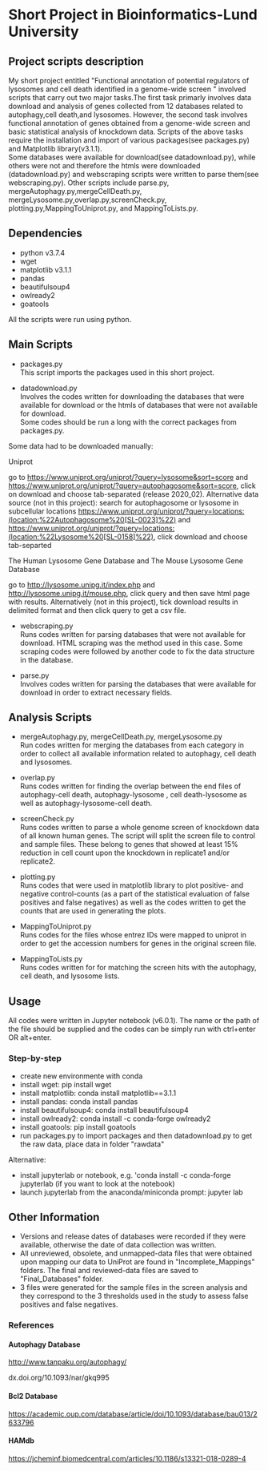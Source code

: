 # Short Project in Bioinformatics-Lund University
## Project scripts description

My short project entitled "Functional annotation of potential regulators of lysosomes and cell death identified in a genome-wide screen " involved scripts that carry out two major tasks.The first task primarly involves data download and analysis of genes collected from 12 databases related to autophagy,cell death,and lysosomes. However, the second task involves functional annotation of genes obtained from a genome-wide screen and basic statistical analysis of knockdown data. 
Scripts of the above tasks require the installation and import of various packages(see packages.py) and Matplotlib library(v3.1.1). <br>
Some databases were available for download(see datadownload.py), while others were not and therefore the htmls were downloaded (datadownload.py) and webscraping scripts were written to parse them(see webscraping.py). Other scripts include parse.py, mergeAutophagy.py,mergeCellDeath.py, mergeLysosome.py,overlap.py,screenCheck.py, plotting.py,MappingToUniprot.py, and MappingToLists.py.

## Dependencies

* python v3.7.4
* wget
* matplotlib v3.1.1
* pandas
* beautifulsoup4
* owlready2
* goatools

All the scripts were run using python. 

## Main Scripts
* packages.py<br>
This script imports the packages used in this short project.

* datadownload.py<br>
Involves the codes written for downloading the databases that were available for download or the htmls of databases that were not available for download.<br>
Some codes should be run a long with the correct packages from packages.py.<br>

Some data had to be downloaded manually:

Uniprot

go to https://www.uniprot.org/uniprot/?query=lysosome&sort=score and https://www.uniprot.org/uniprot/?query=autophagosome&sort=score, click on download and choose tab-separated (release 2020_02). Alternative data source (not in this project): search for autophagosome or lysosome in subcellular locations
https://www.uniprot.org/uniprot/?query=locations:(location:%22Autophagosome%20[SL-0023]%22) and https://www.uniprot.org/uniprot/?query=locations:(location:%22Lysosome%20[SL-0158]%22), click download and choose tab-separted 

The Human Lysosome Gene Database and The Mouse Lysosome Gene Database

go to http://lysosome.unipg.it/index.php and http://lysosome.unipg.it/mouse.php, click query and then save html page with results. Alternatively (not in this project), tick download results in delimited format and then click query to get a csv file.


* webscraping.py<br>
Runs codes written for parsing databases that were not available for download. HTML scraping was the method used in this case. Some scraping codes were followed by another code to fix the data structure in the database.

* parse.py<br>
Involves codes written for parsing the databases that were available for download in order to extract necessary fields.

## Analysis Scripts
* mergeAutophagy.py, mergeCellDeath.py, mergeLysosome.py<br>
Run codes written for merging the databases from each category in order to collect all available information related to autophagy, cell death and lysosomes.


* overlap.py<br>
Runs codes written for finding the overlap between the end files of autophagy-cell death, autophagy-lysosome , cell death-lysosome as well as autophagy-lysosome-cell death.


* screenCheck.py<br>
Runs codes written to parse a whole genome screen of knockdown data of all known human genes. The script will split the screen file to control and sample files. These belong to genes that showed at least 15% reduction in cell count upon the knockdown in replicate1 and/or replicate2.

* plotting.py<br>
Runs codes that were used in matplotlib library to plot positive- and negative control-counts (as a part of the statistical evaluation of false positives and false negatives) as well as the codes written to get the counts that are used in generating the plots.

* MappingToUniprot.py<br>
Runs codes for the files whose entrez IDs were mapped to uniprot in order to get the accession numbers for genes in the original screen file.

* MappingToLists.py <br>
Runs codes written for for matching the screen hits with the autophagy, cell death, and lysosome lists.

## Usage
All codes were written in Jupyter notebook (v6.0.1). The name or the path of the file should be supplied and the codes can be simply run with ctrl+enter OR alt+enter.

### Step-by-step
- create new environmente with conda
- install wget: pip install wget
- install matplotlib: conda install matplotlib==3.1.1
- install pandas: conda install pandas
- install beautifulsoup4: conda install beautifulsoup4
- install owlready2: conda install -c conda-forge owlready2
- install goatools: pip install goatools
- run packages.py to import packages and then datadownload.py to get the raw data, place data in folder "rawdata"

Alternative:
- install jupyterlab or notebook, e.g. 'conda install -c conda-forge jupyterlab (if you want to look at the notebook)
- launch jupyterlab from the anaconda/miniconda prompt: jupyter lab


## Other Information
* Versions and release dates of databases were recorded if they were available, otherwise the date of data collection was written.
* All unreviewed, obsolete, and unmapped-data files that were obtained upon mapping our data to UniProt are found in "Incomplete_Mappings" folders. The final and reviewed-data files are saved to "Final_Databases" folder.
* 3 files were generated for the sample files in the screen analysis and they correspond to the 3 thresholds used in the study to assess false positives and false negatives.


### References
#### Autophagy Database

http://www.tanpaku.org/autophagy/

dx.doi.org/10.1093/nar/gkq995

#### Bcl2 Database
https://academic.oup.com/database/article/doi/10.1093/database/bau013/2633796

#### HAMdb
https://jcheminf.biomedcentral.com/articles/10.1186/s13321-018-0289-4
